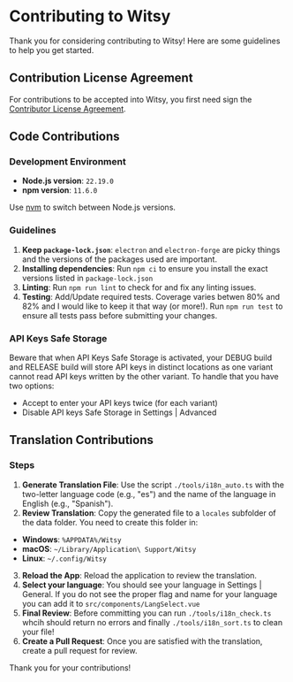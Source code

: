 # Contributing to Witsy

Thank you for considering contributing to Witsy! Here are some guidelines to help you get started.

## Contribution License Agreement

For contributions to be accepted into Witsy, you first need sign the [Contributor License Agreement](CLA.md).

## Code Contributions

### Development Environment

- **Node.js version**: `22.19.0`
- **npm version**: `11.6.0`

Use [nvm](https://github.com/nvm-sh/nvm) to switch between Node.js versions.

### Guidelines

1. **Keep `package-lock.json`**: `electron` and `electron-forge` are picky things and the versions of the packages used are important.
2. **Installing dependencies**: Run `npm ci` to ensure you install the exact versions listed in `package-lock.json`
3. **Linting**: Run `npm run lint` to check for and fix any linting issues.
4. **Testing**: Add/Update required tests. Coverage varies betwen 80% and 82% and I would like to keep it that way (or more!). Run `npm run test` to ensure all tests pass before submitting your changes.

### API Keys Safe Storage

Beware that when API Keys Safe Storage is activated, your DEBUG build and RELEASE build will store API keys in distinct locations as one variant cannot read API keys written by the other variant. To handle that you have two options:

- Accept to enter your API keys twice (for each variant)
- Disable API keys Safe Storage in Settings | Advanced  

## Translation Contributions

### Steps

1. **Generate Translation File**: Use the script `./tools/i18n_auto.ts` with the two-letter language code (e.g., "es") and the name of the language in English (e.g., "Spanish").
2. **Review Translation**: Copy the generated file to a `locales` subfolder of the  data folder. You need to create this folder in:
  - **Windows**: `%APPDATA%/Witsy`
  - **macOS**: `~/Library/Application\ Support/Witsy`
  - **Linux**: `~/.config/Witsy`
3. **Reload the App**: Reload the application to review the translation.
4. **Select your language**: You should see your language in Settings | General. If you do not see the proper flag and name for your language you can add it to `src/components/LangSelect.vue`
5. **Final Review**: Before committing you can run `./tools/i18n_check.ts` whcih should return no errors and finally `./tools/i18n_sort.ts` to clean your file!
6. **Create a Pull Request**: Once you are satisfied with the translation, create a pull request for review.

Thank you for your contributions!